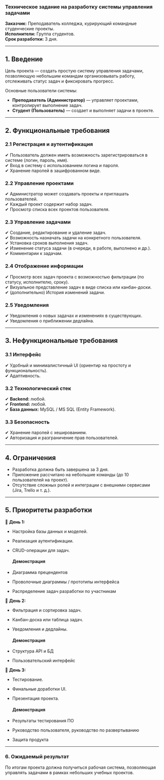 ### **Техническое задание на разработку системы управления задачами**  

**Заказчик:** Преподаватель колледжа, курирующий командные студенческие проекты.  
**Исполнители:** Группа студентов.  
**Срок разработки:** 3 дня.  

---  
## **1. Введение**  
Цель проекта — создать простую систему управления задачами, позволяющую небольшим командам организовывать работу, отслеживать статус задач и фиксировать прогресс.  

Основные пользователи системы:  
- **Преподаватель (Администратор)** — управляет проектами, контролирует выполнение задач.  
- **Студент (Пользователь)** — создает и выполняет задачи в проекте.  

---  
## **2. Функциональные требования**  

### **2.1 Регистрация и аутентификация**  
✔ Пользователь должен иметь возможность зарегистрироваться в системе (логин, пароль, имя).  
✔ Вход в систему с использованием логина и пароля.  
✔ Хранение паролей в зашифрованном виде.  

### **2.2 Управление проектами**  
✔ Администратор может создавать проекты и приглашать пользователей.  
✔ Каждый проект содержит набор задач.  
✔ Просмотр списка всех проектов пользователя.  

### **2.3 Управление задачами**  
✔ Создание, редактирование и удаление задач.  
✔ Возможность назначать задачи на конкретного пользователя.  
✔ Установка сроков выполнения задач.  
✔ Изменение статуса задачи (в очереди, в работе, выполнено и др.).  
✔ Комментарии к задачам.  

### **2.4 Отображение информации**  
✔ Просмотр всех задач проекта с возможностью фильтрации (по статусу, исполнителю, сроку).  
✔ Визуальное представление задач в виде списка или канбан-доски.  
✔ (дополнительно) История изменений задачи.  

### **2.5 Уведомления**  
✔ Уведомления о новых задачах и изменениях в существующих.  
✔ Уведомления о приближении дедлайна.  

---  
## **3. Нефункциональные требования**  

### **3.1 Интерфейс**  
✔ Удобный и минималистичный UI (ориентир на простоту и функциональность).  
✔ Адаптивность.  

### **3.2 Технологический стек**  
✔ **Backend:** любой.  
✔ **Frontend:** любой.  
✔ **База данных:** MySQL / MS SQL (Entity Framework).  

### **3.3 Безопасность**  
✔ Хранение паролей с хешированием.  
✔ Авторизация и разграничение прав пользователей.  

---  
## **4. Ограничения**  
- Разработка должна быть завершена за 3 дня.  
- Приложение рассчитано на небольшие команды (до 10 пользователей на проект).  
- Отсутствие сложных ролей и интеграции с внешними сервисами (Jira, Trello и т. д.).  

---  
## **5. Приоритеты разработки**  

🔹 **День 1:**  
- Настройка базы данных и моделей.  
- Реализация аутентификации.  
- CRUD-операции для задач.  

    #### Демонстрация
- Диаграмма прецендентов
- Проволочные диаграммы / прототипы интерфейса
- Распределение задач разработки по участникам

🔹 **День 2:**  
- Фильтрация и сортировка задач.  
- Канбан-доска или таблица задач.  
- Уведомления и дедлайны.  

    #### Демонстрация
- Структура API и БД
- Пользовательский интерфейс

🔹 **День 3:**  
- Тестирование.  
- Финальные доработки UI.  
- Презентация проекта.  

    #### Демонстрация
- Результаты тестирования ПО
- Руководство пользователя, руководство по развертыванию
- Защита продукта

---  
### **6. Ожидаемый результат**  
По итогам проекта должна получиться рабочая система, позволяющая управлять задачами в рамках небольших учебных проектов.  
